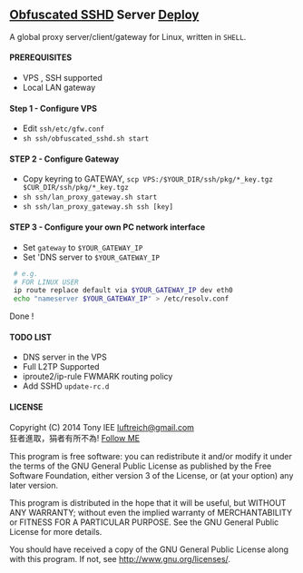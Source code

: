## [Obfuscated SSHD](https://github.com/brl/obfuscated-openssh) Server [Deploy](http://bullshitlie.blogspot.hk/2012/04/ultimate.html)
A global proxy server/client/gateway for Linux, written in `SHELL`.

#### PREREQUISITES
* VPS , SSH supported
* Local LAN gateway

#### Step 1 - Configure VPS
* Edit `ssh/etc/gfw.conf`
* `sh ssh/obfuscated_sshd.sh start`

#### STEP 2 - Configure Gateway
* Copy keyring to GATEWAY, `scp VPS:/$YOUR_DIR/ssh/pkg/*_key.tgz $CUR_DIR/ssh/pkg/*_key.tgz`
* `sh ssh/lan_proxy_gateway.sh start`
* `sh ssh/lan_proxy_gateway.sh ssh [key]`

#### STEP 3 - Configure your own PC network interface
* Set `gateway` to `$YOUR_GATEWAY_IP`
* Set 'DNS server to `$YOUR_GATEWAY_IP`
```bash
 # e.g.  
 # FOR LINUX USER
 ip route replace default via $YOUR_GATEWAY_IP dev eth0
 echo "nameserver $YOUR_GATEWAY_IP" > /etc/resolv.conf
```
Done ! 

#### TODO LIST
* DNS server in the VPS 
* Full L2TP Supported
* iproute2/ip-rule FWMARK routing policy
* Add SSHD `update-rc.d`


#### LICENSE
Copyright (C) 2014 Tony lEE  <luftreich@gmail.com>  
狂者進取，狷者有所不為! [Follow ME](https://twitter.com/Luftreich)

This program is free software: you can redistribute it and/or modify
it under the terms of the GNU General Public License as published by
the Free Software Foundation, either version 3 of the License, or
(at your option) any later version.

This program is distributed in the hope that it will be useful,
but WITHOUT ANY WARRANTY; without even the implied warranty of
MERCHANTABILITY or FITNESS FOR A PARTICULAR PURPOSE.  See the
GNU General Public License for more details.

You should have received a copy of the GNU General Public License
along with this program. If not, see <http://www.gnu.org/licenses/>.
